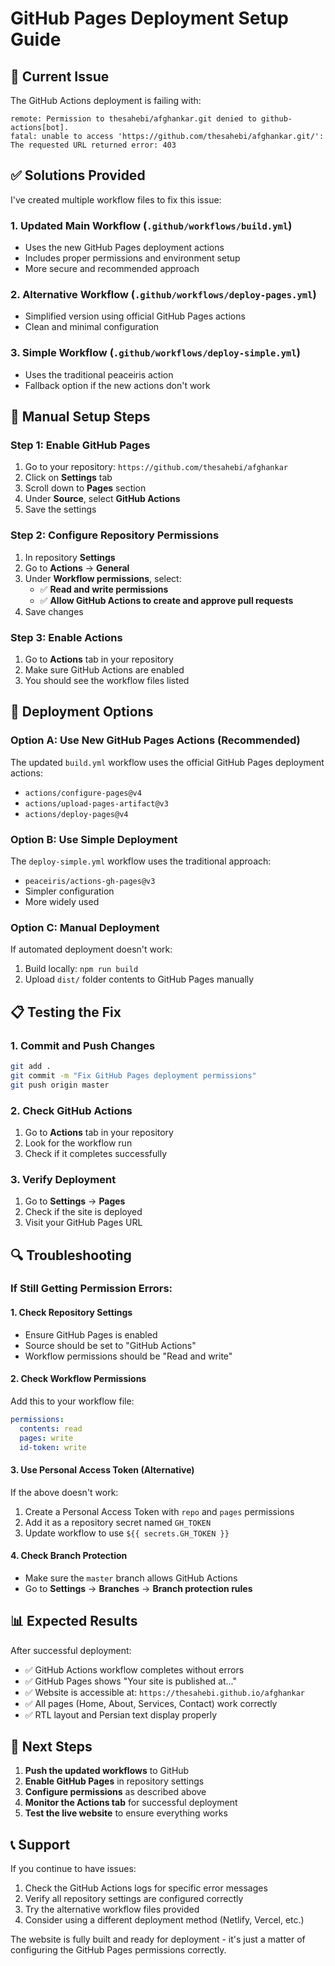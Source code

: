 # GitHub Pages Deployment Setup Guide

## 🚨 Current Issue
The GitHub Actions deployment is failing with:
```
remote: Permission to thesahebi/afghankar.git denied to github-actions[bot].
fatal: unable to access 'https://github.com/thesahebi/afghankar.git/': The requested URL returned error: 403
```

## ✅ Solutions Provided

I've created multiple workflow files to fix this issue:

### 1. **Updated Main Workflow** (`.github/workflows/build.yml`)
- Uses the new GitHub Pages deployment actions
- Includes proper permissions and environment setup
- More secure and recommended approach

### 2. **Alternative Workflow** (`.github/workflows/deploy-pages.yml`)
- Simplified version using official GitHub Pages actions
- Clean and minimal configuration

### 3. **Simple Workflow** (`.github/workflows/deploy-simple.yml`)
- Uses the traditional peaceiris action
- Fallback option if the new actions don't work

## 🔧 Manual Setup Steps

### Step 1: Enable GitHub Pages
1. Go to your repository: `https://github.com/thesahebi/afghankar`
2. Click on **Settings** tab
3. Scroll down to **Pages** section
4. Under **Source**, select **GitHub Actions**
5. Save the settings

### Step 2: Configure Repository Permissions
1. In repository **Settings**
2. Go to **Actions** → **General**
3. Under **Workflow permissions**, select:
   - ✅ **Read and write permissions**
   - ✅ **Allow GitHub Actions to create and approve pull requests**
4. Save changes

### Step 3: Enable Actions
1. Go to **Actions** tab in your repository
2. Make sure GitHub Actions are enabled
3. You should see the workflow files listed

## 🚀 Deployment Options

### Option A: Use New GitHub Pages Actions (Recommended)
The updated `build.yml` workflow uses the official GitHub Pages deployment actions:
- `actions/configure-pages@v4`
- `actions/upload-pages-artifact@v3`
- `actions/deploy-pages@v4`

### Option B: Use Simple Deployment
The `deploy-simple.yml` workflow uses the traditional approach:
- `peaceiris/actions-gh-pages@v3`
- Simpler configuration
- More widely used

### Option C: Manual Deployment
If automated deployment doesn't work:
1. Build locally: `npm run build`
2. Upload `dist/` folder contents to GitHub Pages manually

## 📋 Testing the Fix

### 1. Commit and Push Changes
```bash
git add .
git commit -m "Fix GitHub Pages deployment permissions"
git push origin master
```

### 2. Check GitHub Actions
1. Go to **Actions** tab in your repository
2. Look for the workflow run
3. Check if it completes successfully

### 3. Verify Deployment
1. Go to **Settings** → **Pages**
2. Check if the site is deployed
3. Visit your GitHub Pages URL

## 🔍 Troubleshooting

### If Still Getting Permission Errors:

#### 1. Check Repository Settings
- Ensure GitHub Pages is enabled
- Source should be set to "GitHub Actions"
- Workflow permissions should be "Read and write"

#### 2. Check Workflow Permissions
Add this to your workflow file:
```yaml
permissions:
  contents: read
  pages: write
  id-token: write
```

#### 3. Use Personal Access Token (Alternative)
If the above doesn't work:
1. Create a Personal Access Token with `repo` and `pages` permissions
2. Add it as a repository secret named `GH_TOKEN`
3. Update workflow to use `${{ secrets.GH_TOKEN }}`

#### 4. Check Branch Protection
- Make sure the `master` branch allows GitHub Actions
- Go to **Settings** → **Branches** → **Branch protection rules**

## 📊 Expected Results

After successful deployment:
- ✅ GitHub Actions workflow completes without errors
- ✅ GitHub Pages shows "Your site is published at..."
- ✅ Website is accessible at: `https://thesahebi.github.io/afghankar`
- ✅ All pages (Home, About, Services, Contact) work correctly
- ✅ RTL layout and Persian text display properly

## 🎯 Next Steps

1. **Push the updated workflows** to GitHub
2. **Enable GitHub Pages** in repository settings
3. **Configure permissions** as described above
4. **Monitor the Actions tab** for successful deployment
5. **Test the live website** to ensure everything works

## 📞 Support

If you continue to have issues:
1. Check the GitHub Actions logs for specific error messages
2. Verify all repository settings are configured correctly
3. Try the alternative workflow files provided
4. Consider using a different deployment method (Netlify, Vercel, etc.)

The website is fully built and ready for deployment - it's just a matter of configuring the GitHub Pages permissions correctly.


